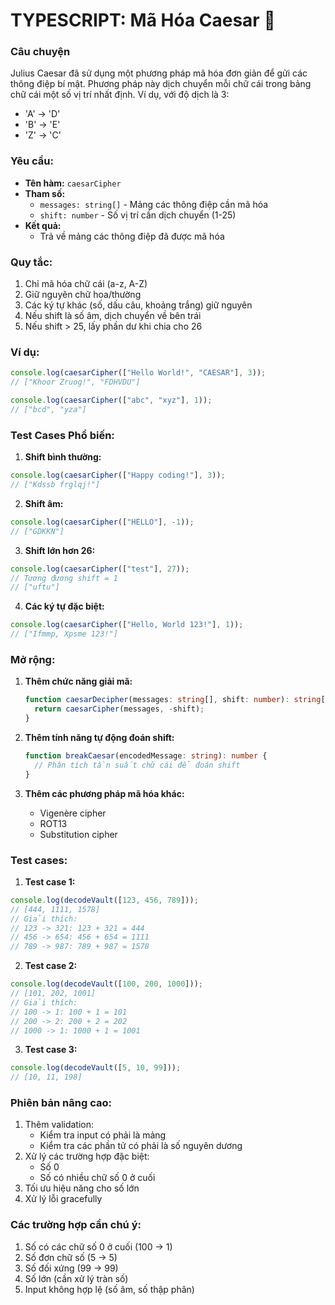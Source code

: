 # TYPESCRIPT: Mã Hóa Caesar 📜

### Câu chuyện

Julius Caesar đã sử dụng một phương pháp mã hóa đơn giản để gửi các thông điệp bí mật. Phương pháp này dịch chuyển mỗi chữ cái trong bảng chữ cái một số vị trí nhất định. Ví dụ, với độ dịch là 3:

- 'A' -> 'D'
- 'B' -> 'E'
- 'Z' -> 'C'

### Yêu cầu:

- **Tên hàm:** `caesarCipher`
- **Tham số:**
  - `messages: string[]` - Mảng các thông điệp cần mã hóa
  - `shift: number` - Số vị trí cần dịch chuyển (1-25)
- **Kết quả:**
  - Trả về mảng các thông điệp đã được mã hóa

### Quy tắc:

1. Chỉ mã hóa chữ cái (a-z, A-Z)
2. Giữ nguyên chữ hoa/thường
3. Các ký tự khác (số, dấu câu, khoảng trắng) giữ nguyên
4. Nếu shift là số âm, dịch chuyển về bên trái
5. Nếu shift > 25, lấy phần dư khi chia cho 26

### Ví dụ:

```typescript
console.log(caesarCipher(["Hello World!", "CAESAR"], 3));
// ["Khoor Zruog!", "FDHVDU"]

console.log(caesarCipher(["abc", "xyz"], 1));
// ["bcd", "yza"]
```

### Test Cases Phổ biến:

1. **Shift bình thường:**

```typescript
console.log(caesarCipher(["Happy coding!"], 3));
// ["Kdssb frglqj!"]
```

2. **Shift âm:**

```typescript
console.log(caesarCipher(["HELLO"], -1));
// ["GDKKN"]
```

3. **Shift lớn hơn 26:**

```typescript
console.log(caesarCipher(["test"], 27));
// Tương đương shift = 1
// ["uftu"]
```

4. **Các ký tự đặc biệt:**

```typescript
console.log(caesarCipher(["Hello, World 123!"], 1));
// ["Ifmmp, Xpsme 123!"]
```

### Mở rộng:

1. **Thêm chức năng giải mã:**

   ```typescript
   function caesarDecipher(messages: string[], shift: number): string[] {
     return caesarCipher(messages, -shift);
   }
   ```

2. **Thêm tính năng tự động đoán shift:**

   ```typescript
   function breakCaesar(encodedMessage: string): number {
     // Phân tích tần suất chữ cái để đoán shift
   }
   ```

3. **Thêm các phương pháp mã hóa khác:**
   - Vigenère cipher
   - ROT13
   - Substitution cipher

### Test cases:

1. **Test case 1:**

```typescript
console.log(decodeVault([123, 456, 789]));
// [444, 1111, 1578]
// Giải thích:
// 123 -> 321: 123 + 321 = 444
// 456 -> 654: 456 + 654 = 1111
// 789 -> 987: 789 + 987 = 1578
```

2. **Test case 2:**

```typescript
console.log(decodeVault([100, 200, 1000]));
// [101, 202, 1001]
// Giải thích:
// 100 -> 1: 100 + 1 = 101
// 200 -> 2: 200 + 2 = 202
// 1000 -> 1: 1000 + 1 = 1001
```

3. **Test case 3:**

```typescript
console.log(decodeVault([5, 10, 99]));
// [10, 11, 198]
```

### Phiên bản nâng cao:

1. Thêm validation:
   - Kiểm tra input có phải là mảng
   - Kiểm tra các phần tử có phải là số nguyên dương
2. Xử lý các trường hợp đặc biệt:
   - Số 0
   - Số có nhiều chữ số 0 ở cuối
3. Tối ưu hiệu năng cho số lớn
4. Xử lý lỗi gracefully

### Các trường hợp cần chú ý:

1. Số có các chữ số 0 ở cuối (100 -> 1)
2. Số đơn chữ số (5 -> 5)
3. Số đối xứng (99 -> 99)
4. Số lớn (cần xử lý tràn số)
5. Input không hợp lệ (số âm, số thập phân)

